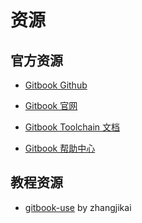 # 资源

## 官方资源

- [Gitbook Github](https://github.com/GitbookIO/gitbook)

- [Gitbook 官网](https://www.gitbook.com/)

- [Gitbook Toolchain 文档](https://toolchain.gitbook.com/)

- [Gitbook 帮助中心](https://help.gitbook.com/)

## 教程资源

- [gitbook-use](https://github.com/zhangjikai/gitbook-use) by zhangjikai

